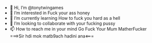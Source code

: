 - 👋 Hi, I’m @tonytwingames
- 👀 I’m interested in Fuck your ass honey
- 🌱 I’m currently learning How to fuck you hard as a hell
- 💞️ I’m looking to collaborate with your fucking pussy
- 📫 How to reach me in your mind
Go Fuck Your Mum MatherFucker
===>Sir hdi mok matb9ach hadini ana<===
<!---
tonytwingames/tonytwingames is a ✨ special ✨ repository because its `README.md` (this file) appears on your GitHub profile.
You can click the Preview link to take a look at your changes.
--->
